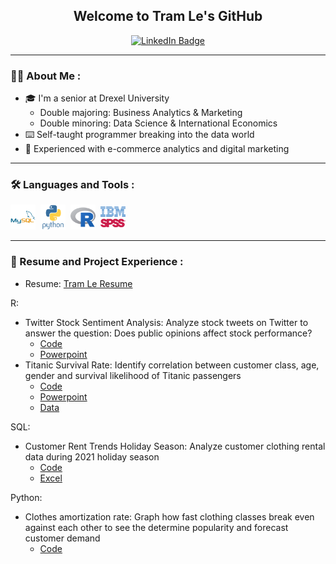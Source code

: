 <div id="header" align="center">
  
Welcome to Tram Le's GitHub
--
  
  <a href="https://www.linkedin.com/in/tramle54/L">
    <img src="https://img.shields.io/badge/LinkedIn-blue?style=for-the-badge&logo=linkedin&logoColor=white" alt="LinkedIn Badge"/> 
  </a>
</div>

---

### :woman_technologist: About Me :
- :mortar_board: I'm a senior at Drexel University 
    - Double majoring: Business Analytics & Marketing
    - Double minoring: Data Science & International Economics
- :keyboard: Self-taught programmer breaking into the data world
- :high_heel:	Experienced with e-commerce analytics and digital marketing

---

### :hammer_and_wrench: Languages and Tools :
<div>
  <img src="https://github.com/devicons/devicon/blob/master/icons/mysql/mysql-original-wordmark.svg" title="SQL" alt="SQL" width="40" height="40"/>&nbsp;
  <img src="https://github.com/devicons/devicon/blob/master/icons/python/python-original-wordmark.svg" title="Python" alt="Python" width="40" height="40"/>&nbsp;
  <img src="https://github.com/devicons/devicon/blob/master/icons/r/r-original.svg" title="R" alt="R" width="40" height="40"/>&nbsp;
  <img src="https://github.com/devicons/devicon/blob/master/icons/spss/spss-original.svg" title="SPSS" alt="SPSS" width="40" height="40"/>&nbsp;
</div>

---

### :page_facing_up: Resume and Project Experience :
- Resume: <a href="https://github.com/tramthingocle/tramle54/blob/main/Tram%20Le%20resume*.pdf" target="blank">Tram Le Resume </a>

R:
- Twitter Stock Sentiment Analysis: Analyze stock tweets on Twitter to answer the question: Does public opinions affect stock performance? 
  - <a href="https://github.com/tramthingocle/tramle54/blob/main/Twitter%20Stock%20Sentiment%20Analysis..R" target="blank">Code </a> 
  - <a href="https://github.com/tramthingocle/tramle54/blob/main/Twitter%20Stock%20Sentiment%20Analysis.pptx" target="blank">Powerpoint </a>
- Titanic Survival Rate: Identify correlation between customer class, age, gender and survival likelihood of Titanic passengers
  - <a href="https://github.com/tramthingocle/tramle54/blob/main/Titantic%20Survival%20Rate%20Analysis.Rmd" target="blank">Code </a> 
  - <a href="https://github.com/tramthingocle/tramle54/blob/main/Titanic%20Survival%20Rate.pptx" target="blank">Powerpoint </a> 
  - <a href="https://github.com/tramthingocle/tramle54/blob/main/Titanic%20Survival%20Rate.csv" target="blank">Data </a> 

SQL:
- Customer Rent Trends Holiday Season: Analyze customer clothing rental data during 2021 holiday season
  - <a href="https://github.com/tramthingocle/tramle54/blob/main/Rent%20Trends%20by%20Class" target="blank">Code </a> 
  - <a href="https://github.com/tramthingocle/tramle54/blob/main/Holiday%202021_%20Rent_Browsing%20Trends%20by%20Class.xlsx" target="blank">Excel </a> 

Python:
- Clothes amortization rate: Graph how fast clothing classes break even against each other to see the determine popularity and forecast customer demand
  - <a href="https://github.com/tramthingocle/tramle54/blob/main/Clothes%20amortization%20rate.ipynb" target="blank">Code </a> 

